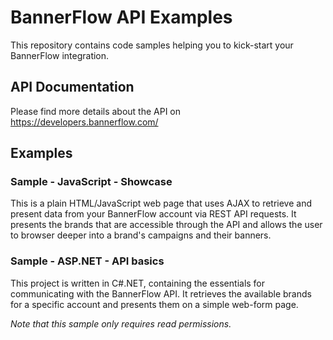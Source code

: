 # BannerFlow API Examples
This repository contains code samples helping you to kick-start your BannerFlow integration.

## API Documentation
Please find more details about the API on https://developers.bannerflow.com/

## Examples
### Sample - JavaScript - Showcase
This is a plain HTML/JavaScript web page that uses AJAX to retrieve and present data from your BannerFlow account via REST API requests. It presents the brands that are accessible through the API and allows the user to browser deeper into a brand's campaigns and their banners.

### Sample - ASP.NET - API basics
This project is written in C#.NET, containing the essentials for communicating with the BannerFlow API. It retrieves the available brands for a specific account and presents them on a simple web-form page.

*Note that this sample only requires read permissions.*
